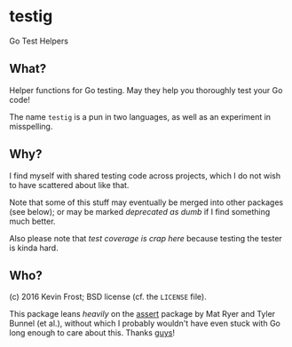 # testig

Go Test Helpers

## What?

Helper functions for Go testing.  May they help you thoroughly test your
Go code!

The name `testig` is a pun in two languages, as well as an experiment in
misspelling.

## Why?

I find myself with shared testing code across projects, which I do not wish
to have scattered about like that.

Note that some of this stuff may eventually be merged into other packages
(see below); or may be marked *deprecated as dumb* if I find something much
better.

Also please note that *test coverage is crap here* because testing the tester
is kinda hard.

## Who?

(c) 2016 Kevin Frost; BSD license (cf. the `LICENSE` file).

This package leans *heavily* on the [assert][1] package by Mat Ryer and Tyler
Bunnel (et al.), without which I probably wouldn't have even stuck with Go
long enough to care about this. Thanks [guys][2]!

[1]: https://godoc.org/github.com/stretchr/testify/assert
[2]: https://github.com/stretchr/testify/graphs/contributors
